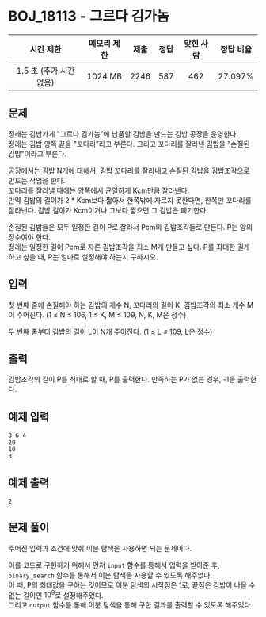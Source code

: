 # BOJ_18113 - 그르다 김가놈

|        시간 제한        | 메모리 제한 | 제출 | 정답 | 맞힌 사람 | 정답 비율 |
| :---------------------: | :---------: | :--: | :--: | :-------: | :-------: |
| 1.5 초 (추가 시간 없음) |   1024 MB   | 2246 | 587  |    462    |  27.097%  |

## 문제

정래는 김밥가게 "그르다 김가놈"에 납품할 김밥을 만드는 김밥 공장을 운영한다.  
정래는 김밥 양쪽 끝을 "꼬다리"라고 부른다. 그리고 꼬다리를 잘라낸 김밥을 "손질된 김밥"이라고 부른다.

공장에서는 김밥 N개에 대해서, 김밥 꼬다리를 잘라내고 손질된 김밥을 김밥조각으로 만드는 작업을 한다.  
꼬다리를 잘라낼 때에는 양쪽에서 균일하게 Kcm만큼 잘라낸다.  
만약 김밥의 길이가 2 \* Kcm보다 짧아서 한쪽밖에 자르지 못한다면, 한쪽만 꼬다리를 잘라낸다. 김밥 길이가 Kcm이거나 그보다 짧으면 그 김밥은 폐기한다.

손질된 김밥들은 모두 일정한 길이 P로 잘라서 Pcm의 김밥조각들로 만든다. P는 양의 정수여야 한다.  
정래는 일정한 길이 Pcm로 자른 김밥조각을 최소 M개 만들고 싶다. P를 최대한 길게 하고 싶을 때, P는 얼마로 설정해야 하는지 구하시오.

## 입력

첫 번째 줄에 손질해야 하는 김밥의 개수 N, 꼬다리의 길이 K, 김밥조각의 최소 개수 M이 주어진다. (1 ≤ N ≤ 106, 1 ≤ K, M ≤ 109, N, K, M은 정수)

두 번째 줄부터 김밥의 길이 L이 N개 주어진다. (1 ≤ L ≤ 109, L은 정수)

## 출력

김밥조각의 길이 P를 최대로 할 때, P를 출력한다. 만족하는 P가 없는 경우, -1을 출력한다.

## 예제 입력

```
3 6 4
20
10
3
```

## 예제 출력

```
2
```

## 문제 풀이

주어진 입력과 조건에 맞춰 이분 탐색을 사용하면 되는 문제이다.

이를 코드로 구현하기 위해서 먼저 `input` 함수를 통해서 입력을 받아준 후,  
`binary_search` 함수를 통해서 이분 탐색을 사용할 수 있도록 해주었다.  
이 때, P의 최대값을 구하는 것이므로 이분 탐색의 시작점은 1로, 끝점은 김밥이 나올 수 없는 길이인 $10{^9}$로 설정해주었다.  
그리고 `output` 함수를 통해 이분 탐색을 통해 구한 결과를 출력할 수 있도록 해주었다.
